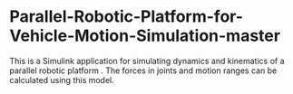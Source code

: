 # Parallel-Robotic-Platform-for-Vehicle-Motion-Simulation-master
This is a Simulink application for simulating dynamics and kinematics of a parallel robotic platform . The forces in joints and motion ranges can be calculated using this model. 

